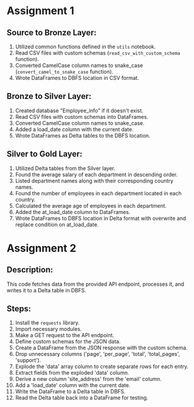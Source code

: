 # Assignment 1 

## Source to Bronze Layer:
1. Utilized common functions defined in the `utils` notebook.
2. Read CSV files with custom schemas (`read_csv_with_custom_schema` function).
3. Converted CamelCase column names to snake_case (`convert_camel_to_snake_case` function).
4. Wrote DataFrames to DBFS location in CSV format.

## Bronze to Silver Layer:
1. Created database "Employee_info" if it doesn't exist.
2. Read CSV files with custom schemas into DataFrames.
3. Converted CamelCase column names to snake_case.
4. Added a load_date column with the current date.
5. Wrote DataFrames as Delta tables to the DBFS location.

## Silver to Gold Layer:
1. Utilized Delta tables from the Silver layer.
2. Found the average salary of each department in descending order.
3. Listed department names along with their corresponding country names.
4. Found the number of employees in each department located in each country.
5. Calculated the average age of employees in each department.
6. Added the at_load_date column to DataFrames.
7. Wrote DataFrames to DBFS location in Delta format with overwrite and replace condition on at_load_date.


# Assignment 2 

## Description:
This code fetches data from the provided API endpoint, processes it, and writes it to a Delta table in DBFS.

## Steps:
1. Install the `requests` library.
2. Import necessary modules.
3. Make a GET request to the API endpoint.
4. Define custom schemas for the JSON data.
5. Create a DataFrame from the JSON response with the custom schema.
6. Drop unnecessary columns ('page', 'per_page', 'total', 'total_pages', 'support').
7. Explode the 'data' array column to create separate rows for each entry.
8. Extract fields from the exploded 'data' column.
9. Derive a new column 'site_address' from the 'email' column.
10. Add a 'load_date' column with the current date.
11. Write the DataFrame to a Delta table in DBFS.
12. Read the Delta table back into a DataFrame for testing.




